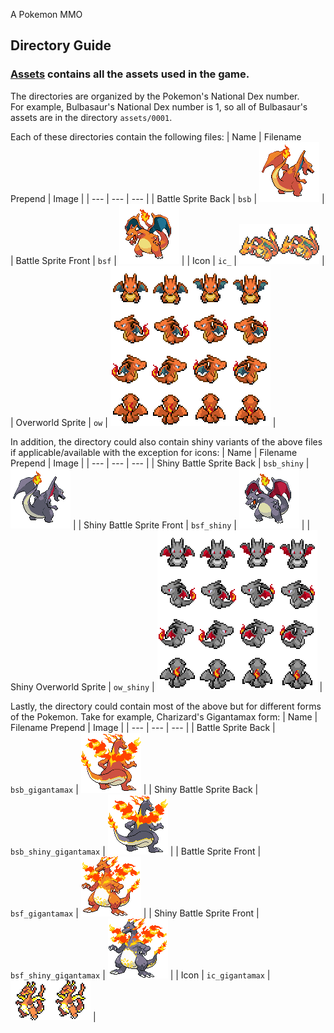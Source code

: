 A Pokemon MMO


## Directory Guide  

### [Assets](assets) contains all the assets used in the game. 
The directories are organized by the Pokemon's National Dex number.  
For example, Bulbasaur's National Dex number is 1, so all of Bulbasaur's assets are in the directory `assets/0001`.  

Each of these directories contain the following files:
| Name | Filename Prepend | Image |
| --- | --- | --- |
| Battle Sprite Back | `bsb` | ![Battle Sprite Back](assets/0006/bsb_charizard_0006.png) |
| Battle Sprite Front | `bsf` | ![Battle Sprite Front](assets/0006/bsf_charizard_0006.png) |
| Icon | `ic_` | ![Icon](assets/0006/ic_charizard_0006.png) |
| Overworld Sprite | `ow` | ![Overworld Sprite](assets/0006/ow_charizard_0006.png) |

In addition, the directory could also contain shiny variants of the above files if applicable/available with the exception for icons:
| Name | Filename Prepend | Image |
| --- | --- | --- |
| Shiny Battle Sprite Back | `bsb_shiny` | ![Battle Sprite Back](assets/0006/bsb_shiny_charizard_0006.png) |
| Shiny Battle Sprite Front | `bsf_shiny` | ![Battle Sprite Front](assets/0006/bsf_shiny_charizard_0006.png) |
| Shiny Overworld Sprite | `ow_shiny` | ![Overworld Sprite](assets/0006/ow_shiny_charizard_0006.png) |


Lastly, the directory could contain most of the above but for different forms of the Pokemon. Take for example, Charizard's Gigantamax form:
| Name | Filename Prepend | Image |
| --- | --- | --- |
| Battle Sprite Back | `bsb_gigantamax` | ![Battle Sprite Back](assets/0006/bsb_charizard_gmax_0006.png) |
| Shiny Battle Sprite Back | `bsb_shiny_gigantamax` | ![Battle Sprite Back](assets/0006/bsb_shiny_charizard_gmax_0006.png) |
| Battle Sprite Front | `bsf_gigantamax` | ![Battle Sprite Front](assets/0006/bsf_charizard_gmax_0006.png) |
| Shiny Battle Sprite Front | `bsf_shiny_gigantamax` | ![Battle Sprite Front](assets/0006/bsf_shiny_charizard_gmax_0006.png) |
| Icon | `ic_gigantamax` | ![Icon](assets/0006/ic_charizard_gmax_0006.png) |

